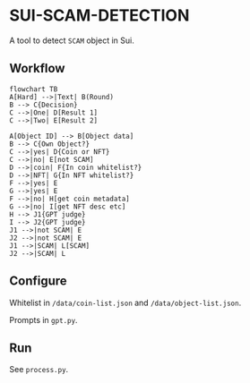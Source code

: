 # SUI-SCAM-DETECTION

A tool to detect `SCAM` object in Sui.

## Workflow

```mermaid
flowchart TB
A[Hard] -->|Text| B(Round)
B --> C{Decision}
C -->|One| D[Result 1]
C -->|Two| E[Result 2]

A[Object ID] --> B[Object data]
B --> C{Own Object?}
C -->|yes| D{Coin or NFT}
C -->|no| E[not SCAM]
D -->|coin| F{In coin whitelist?}
D -->|NFT| G{In NFT whitelist?}
F -->|yes| E
G -->|yes| E
F -->|no| H[get coin metadata]
G -->|no| I[get NFT desc etc]
H --> J1{GPT judge}
I --> J2{GPT judge}
J1 -->|not SCAM| E
J2 -->|not SCAM| E
J1 -->|SCAM| L[SCAM]
J2 -->|SCAM| L
```

## Configure

Whitelist in `/data/coin-list.json` and `/data/object-list.json`.

Prompts in `gpt.py`.

## Run

See `process.py`.
